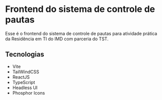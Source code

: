 # Frontend do sistema de controle de pautas

Esse é o frontend do sistema de controle de pautas para atividade 
prática da Residência em TI do IMD com parceria do TST. 

## Tecnologias
 - Vite
 - TailWindCSS
 - ReactJS
 - TypeScript
 - Headless UI
 - Phosphor Icons
